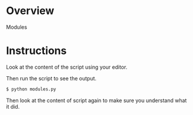 # Overview

Modules

# Instructions

Look at the content of the script using your editor.

Then run the script to see the output.
```bash
$ python modules.py
```

Then look at the content of script again to make sure you understand what it did.